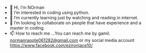 - 👋 Hi, I’m NOrman
- 👀 I’m interested in coding using python.
- 🌱 I’m currently learning just by watching and reading in internet.
- 💞️ I’m looking to collaborate on people that have experience and a master in coding.
- 📫 How to reach me ...You can reach me by gamil. normanrapote061282@gmail.com or my social media account https://www.facebook.com/ezironjace10/

<!---
ezijade1004/ezijade1004 is a ✨ special ✨ repository because its `README.md` (this file) appears on your GitHub profile.
You can click the Preview link to take a look at your changes.
--->
